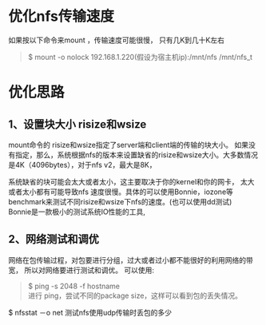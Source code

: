 # 优化nfs传输速度
如果按以下命令来mount ，传输速度可能很慢， 只有几K到几十K左右
>$ mount -o nolock 192.168.1.220(假设为宿主机ip):/mnt/nfs /mnt/nfs_t 


# 优化思路
## 1、设置块大小 risize和wsize
mount命令的
risize和wsize指定了server端和client端的传输的块大小。
如果没有指定，那么，系统根据nfs的版本来设置缺省的risize和wsize大小。大多数情况是4K（4096bytes），对于nfs v2，最大是8K，

系统缺省的块可能会太大或者太小，这主要取决于你的kernel和你的网卡，
太大或者太小都有可能导致nfs 速度很慢。具体的可以使用Bonnie，iozone等benchmark来测试不同risize和wsize下nfs的速度。(也可以使用dd测试)  
Bonnie是一款极小的测试系统IO性能的工具,

## 2、网络测试和调优
网络在包传输过程，对包要进行分组，过大或者过小都不能很好的利用网络的带宽，
所以对网络要进行测试和调优。
可以使用: 
> $ ping -s 2048 -f hostname   
进行 ping，尝试不同的package size，这样可以看到包的丢失情况。

$ nfsstat －o net  测试nfs使用udp传输时丢包的多少